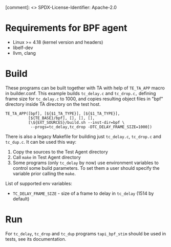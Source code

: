 [comment]: <> SPDX-License-Identifier: Apache-2.0

Requirements for BPF agent
==========================

* Linux >= 4.18 (kernel version and headers)
* libelf-dev
* llvm, clang

Build
=====

These programs can be built together with TA with help of `TE_TA_APP`
macro in builder.conf. This example builds `tc_delay.c` and `tc_drop.c,`
defining frame size for `tc_delay.c` to 1000, and copies resulting
object files in "bpf" directory inside TA directory on the test
host.

```
TE_TA_APP([bpf], [${$1_TA_TYPE}], [${$1_TA_TYPE}],
          [${TE_BASE}/bpf], [], [], [],
          [\${EXT_SOURCES}/build.sh --inst-dir=bpf \
           --progs=tc_delay,tc_drop -DTC_DELAY_FRAME_SIZE=1000])
```

There is also a legacy Makefile for building just `tc_delay.c`, `tc_drop.c`
and `tc_dup.c`. It can be used this way:

1. Copy the sources to the Test Agent directory
2. Call `make` in Test Agent directory
3. Some programs (only `tc_delay` by now) use environment variables to control
some build parameters. To set them a user should specify the variable prior
calling the `make`.

List of supported env variables:
- `TC_DELAY_FRAME_SIZE` - size of a frame to delay in `tc_delay` (1514 by default)

Run
===

For `tc_delay`, `tc_drop` and `tc_dup` programs `tapi_bpf_stim` should be used in
tests, see its documentation.
